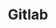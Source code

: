 ---
draft: false
title: Gitlab
content:
  id: gitlab
  name: Gitlab
  logo: /images/development/dev-tools/gitlab/logo.png
  website: https://about.gitlab.com/
  iframe_website: /website-iframe/development/dev-tools/gitlab
  dashboardImage: /images/development/dev-tools/gitlab/screenshot-1.jpg
  short_description: GitLab enables you to deliver software faster with better security and collaboration in a single platform.
  description: GitLab is the DevOps platform that empowers organizations to maximize the overall return on software development by delivering software faster and efficiently, while strengthening security and compliance. With GitLab, every team in an organization can collaboratively plan, build, secure and deploy software to drive business outcomes faster, with transparency, consistency and traceability.
  features:
    - title: Visibility and insight
      description: GitLab gives visibility and insight into how a business is performing. It helps teams manage and optimize their software delivery lifecycle with metrics and value-stream insight in order to streamline and increase their delivery velocity. Teams can organize, plan, align and track project work to ensure teams are working on the right things at the right time.
    - title: Efficient planning tools
      description: Regardless of process, GitLab provides powerful planning tools to keep everyone synchronized. It enables portfolio planning and management through epics, groups (programs) and milestones to organize and track progress. Its simple, flexible approach to planning meets the needs of both small teams and large enterprises.
    - title: Powerful branching tools
      description: GitLab allows you to create, view and manage code and project data through powerful branching tools. It helps teams design, develop and securely manage code and project data from a single distributed version control system, enabling rapid iteration and delivery of business value. GitLab repositories provide a scalable, single source of truth for collaborating on projects and code which enables teams to be productive without disrupting their workflows.
    - title: Deliver better code faster
      description: GitLab allows you to maintain strict quality standards for production code with automatic testing and reporting. It helps delivery teams fully embrace continuous integration to automate the builds, integration and verification of their code. Its industry-leading CI capabilities enable automated testing, Static Analysis Security Testing, Dynamic Analysis Security testing and code quality analysis to provide fast feedback to developers and testers about the quality of their code. With pipelines that enable concurrent testing and parallel execution, teams can deliver better code faster.
  screenshots:
    - /images/development/dev-tools/gitlab/screenshot-1.jpg
    - /images/development/dev-tools/gitlab/screenshot-2.jpg
---